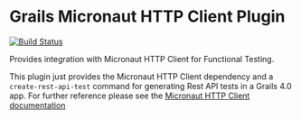 Grails Micronaut HTTP Client Plugin
===

[![Build Status](https://travis-ci.org/grails3-plugins/grails-micronaut-http-client.svg?branch=master)](https://travis-ci.org/grails3-plugins/grails-micronaut-http-client)

Provides integration with Micronaut HTTP Client for Functional Testing.

This plugin just provides the Micronaut HTTP Client dependency and a `create-rest-api-test` command for generating Rest API tests in a Grails 4.0 app. For further reference please see the [Micronaut HTTP Client documentation](https://docs.micronaut.io/latest/guide/index.html#httpClient)
